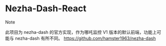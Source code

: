 # Nezha-Dash-React

> [!NOTE]
> 此项目为 nezha-dash 的官方实现，作为哪吒监控 V1 版本的默认前端，功能上可能与 nezha-dash 有所不同。
> https://github.com/hamster1963/nezha-dash
